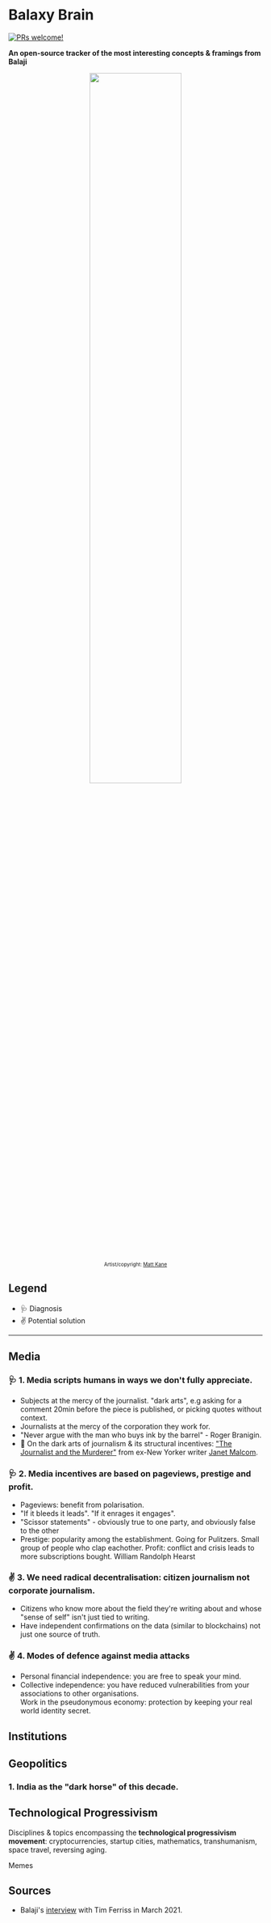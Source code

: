 # Balaxy Brain
[![PRs welcome!](https://img.shields.io/badge/PRs-welcome-brightgreen.svg)](https://github.com/ernopp/balaxy-brain/pulls)

**An open-source tracker of the most interesting concepts & framings from Balaji**

<div style="text-align:center">
  <img width="60%" src="build-the-future.png">

<p style="font-size: 70%">
    Artist/copyright: 
    <a href="https://superrare.com/mattkane">Matt Kane</a>
</p>
</div>

## Legend
* 🩺 Diagnosis 
* ✌️ Potential solution

---

## Media 

### 🩺 1. Media scripts humans in ways we don't fully appreciate. 

* Subjects at the mercy of the journalist. "dark arts", e.g asking for a comment 20min before the piece is published, or picking quotes without context.
* Journalists at the mercy of the corporation they work for.
* "Never argue with the man who buys ink by the barrel" - Roger Branigin. 
* 📗 On the dark arts of journalism & its structural incentives: ["The Journalist and the Murderer"](https://www.penguinrandomhouse.com/books/106480/the-journalist-and-the-murderer-by-janet-malcolm/) from ex-New Yorker writer [Janet Malcom](https://en.wikipedia.org/wiki/Janet_Malcolm). 

### 🩺 2. Media incentives are based on pageviews, prestige and profit.

* Pageviews: benefit from polarisation. 
* "If it bleeds it leads". "If it enrages it engages". 
* "Scissor statements" - obviously true to one party, and obviously false to the other 
* Prestige: popularity among the establishment. Going for Pulitzers. Small group of people who clap eachother. 
Profit: conflict and crisis leads to more subscriptions bought. William Randolph Hearst 

### ✌️ 3. We need radical decentralisation: citizen journalism not corporate journalism. 

* Citizens who know more about the field they're writing about and whose "sense of self" isn't just tied to writing.
* Have independent confirmations on the data (similar to blockchains) not just one source of truth.

### ✌ 4. Modes of defence against media attacks

* Personal financial independence: you are free to speak your mind.
* Collective independence: you have reduced vulnerabilities from your associations to other organisations.  
Work in the pseudonymous economy: protection by keeping your real world identity secret.

## Institutions



## Geopolitics

### 1. India as the "dark horse" of this decade.


## Technological Progressivism

Disciplines & topics encompassing the **technological progressivism movement**: cryptocurrencies, startup cities, mathematics, transhumanism, space travel, reversing aging. 

Memes

## Sources

* Balaji's [interview](https://tim.blog/2021/03/24/balaji-srinivasan/) with Tim Ferriss in March 2021. 
